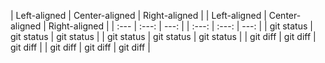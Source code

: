 | Left-aligned | Center-aligned | Right-aligned | | Left-aligned | Center-aligned | Right-aligned |
| :---         |     :---:      |          ---: | | :---:         |     :---:     |         ---: |
| git status   | git status     | git status    | | git status   | git status     | git status    |
| git diff     | git diff       | git diff      | | git diff     | git diff       | git diff      |
